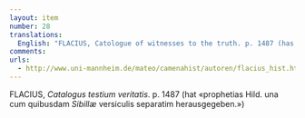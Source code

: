 ```yaml
---
layout: item
number: 28
translations:
  English: "FLACIUS, Catologue of witnesses to the truth. p. 1487 (has published \"the prophecies of Hildegard together with certain verses of the Sybil [i.e. Hildegard] separately\"). [Trans. J. Bain]"
comments:
urls:
  - http://www.uni-mannheim.de/mateo/camenahist/autoren/flacius_hist.html
---
```


FLACIUS, <em>Catalogus testium veritatis</em>. p. 1487 (hat «prophetias Hild. una cum quibusdam <em>Sibillæ</em> versiculis separatim herausgegeben.»)
